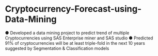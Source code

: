 # Cryptocurrency-Forecast-using-Data-Mining

● Developed a data mining project to predict trend of multiple Cryptocurrencies using SAS Enterprise miner and SAS studio
● Predicted 91% of cryptocurrencies will be at least triple-fold in the next 10 years suggested by Segmentation & Classification models
